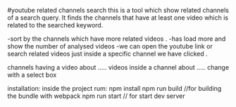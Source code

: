#youtube related channels search
this is a tool which show related channels of a search query. 
It finds the channels that have at least one video which is related to the searched keyword. 

-sort by the channels which  have more related videos . 
-has load more and show the number of analysed videos
-we can open the youtube link or search related videos just inside a specific channel we have clicked . 


channels having a video about .....
videos inside a channel about .....
change with a select box

installation:
inside the project rum:
npm install
npm run build //for building the bundle with webpack
npm run start // for start dev server



